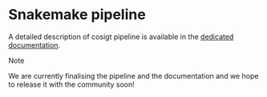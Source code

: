 # Snakemake pipeline

A detailed description of cosigt pipeline is available in the [dedicated documentation](https://davidebolo1993.github.io/cosigtdoc/). 

> [!NOTE]  
> We are currently finalising the pipeline and the documentation and we hope to release it with the community soon!